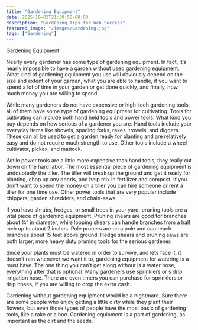 ```yaml
---
title: "Gardening Equipment"
date: 2025-10-03T21:30:50-08:00
description: "Gardening Tips for Web Success"
featured_image: "/images/Gardening.jpg"
tags: ["Gardening"]
---
```


Gardening Equipment

Nearly every gardener has some type of gardening equipment.  In fact, it’s nearly impossible to have a garden without used gardening equipment.  What kind of gardening equipment you use will obviously depend on the size and extent of your garden, what you are able to handle, if you want to spend a lot of time in your garden or get done quickly, and finally, how much money you are willing to spend.

While many gardeners do not have expensive or high-tech gardening tools, all of them have some type of gardening equipment for cultivating.  Tools for cultivating can include both hand held tools and power tools.  What kind you buy depends on how serious of a gardener you are.  Hand tools include your everyday items like shovels, spading forks, rakes, trowels, and diggers.  These can all be used to get a garden ready for planting and are relatively easy and do not require much strength to use.  Other tools include a wheel cultivator, pickax, and mattock.

While power tools are a little more expensive than hand tools, they really cut down on the hard labor.  The most essential piece of gardening equipment is undoubtedly the tiller.  The tiller will break up the ground and get it ready for planting, chop up any debris, and help mix in fertilizer and compost.  If you don’t want to spend the money on a tiller you can hire someone or rent a tiller for one time use.  Other power tools that are very popular include chippers, garden shredders, and chain-saws.

If you have shrubs, hedges, or small trees in your yard, pruning tools are a vital piece of gardening equipment.  Pruning shears are good for branches about ¾” in diameter, while lopping shears can handle branches from a half inch up to about 2 inches.  Pole pruners are on a pole and can reach branches about 15 feet above ground.  Hedge shears and pruning saws are both larger, more heavy duty pruning tools for the serious gardener.

Since your plants must be watered in order to survive, and lets face it, it doesn’t rain whenever we want it to, gardening equipment for watering is a must have.  The one thing you can’t get along without is a water hose, everything after that is optional.  Many gardeners use sprinklers or s drip irrigation hose.  There are even timers you can purchase for sprinklers or drip hoses, if you are willing to drop the extra cash.  

Gardening without gardening equipment would be a nightmare.  Sure there are some people who enjoy getting a little dirty while they plant their flowers, but even those types of people have the most basic of gardening tools, like a rake or a hoe.  Gardening equipment is a part of gardening, as important as the dirt and the seeds.

